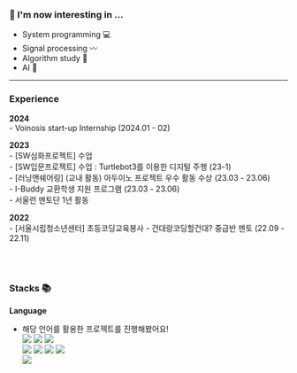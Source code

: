 

<br>

### 🌱 I'm now interesting in ...
- System programming 💻 <br> 
- Signal processing 〰️ <br>
- Algorithm study 🙏 <br>
- AI 🤘 <br>

<hr>

### Experience
**2024**
<br> - Voinosis start-up Internship (2024.01 - 02) 
<br>

**2023**
<br> - [SW심화프로젝트] 수업
<br> - [SW입문프로젝트] 수업 : Turtlebot3를 이용한 디지털 주행 (23-1)
<br> - [러닝앤쉐어링] (교내 활동) 아두이노 프로젝트 우수 활동 수상 (23.03 - 23.06)
<br> - I-Buddy 교환학생 지원 프로그램 (23.03 - 23.06)
<br> - 서울런 멘토단 1년 활동


**2022**
<br> - [서울시립청소년센터] 초등코딩교육봉사 - 건대랑코딩할건대? 중급반 멘토 (22.09 - 22.11)



<br><br>
### Stacks 📚
**Language**
- 해당 언어를 활용한 프로젝트를 진행해봤어요! <br>
  <img src="https://img.shields.io/badge/java-007396?style=for-the-badge&logo=java&logoColor=white"> 
  <img src="https://img.shields.io/badge/c++-00599C?style=for-the-badge&logo=c%2B%2B&logoColor=white">
  <img src="https://img.shields.io/badge/python-3776AB?style=for-the-badge&logo=python&logoColor=white"> 
  <br>
  <img src="https://img.shields.io/badge/html5-E34F26?style=for-the-badge&logo=html5&logoColor=white"> 
  <img src="https://img.shields.io/badge/css-1572B6?style=for-the-badge&logo=css3&logoColor=white"> 
  <img src="https://img.shields.io/badge/javascript-F7DF1E?style=for-the-badge&logo=javascript&logoColor=black"> 
  <img src="https://img.shields.io/badge/jquery-0769AD?style=for-the-badge&logo=jquery&logoColor=white">
  <br>
  <img src="https://img.shields.io/badge/unity-FFFFFF?style=for-the-badge&logo=Unity&logoColor=black">



<!--
**sj030/sj030** is a  _special_ ✨ repository because its `README.md` (this file) appears on your GitHub profile.

<div align=center><h1>📚 STACKS</h1></div>
<div align=center> 
  <img src="https://img.shields.io/badge/mysql-4479A1?style=for-the-badge&logo=mysql&logoColor=white"> 
  <img src="https://img.shields.io/badge/-C%23-000000?style=for-the-badge&logo=Csharp&logoColor=white">
</div>
Here are some ideas to get you started:
- I'm now interesting in ... 
  SLAM
  blog
  tor browser 
- 👯 I’m looking to collaborate on ...

- 🌱 I’m currently learning ...
  flutter

- 🔭 I’m currently working on ...
- 🌱 I’m currently learning ...
  - computer architecture
  - probability and statics
- 👯 I’m looking to collaborate on ...
- 🤔 I’m looking for help with ...
- 💬 Ask me about ...
- 📫 How to reach me: ...
- 😄 Pronouns: ...
- ⚡ Fun fact: ...
-->
